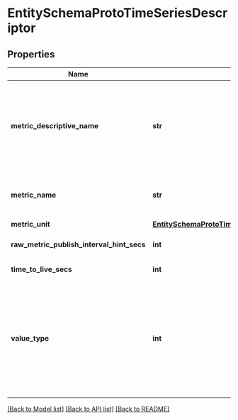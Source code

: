 # EntitySchemaProtoTimeSeriesDescriptor

## Properties
Name | Type | Description | Notes
------------ | ------------- | ------------- | -------------
**metric_descriptive_name** | **str** | Specifies a descriptive name for the metric that is displayed in the Advanced Diagnostics of the Cohesity Dashboard. For example for the &#39;kUnmorphedUsageBytes&#39; metric, the descriptive name is \&quot;Total Logical Space Used\&quot;. | [optional] 
**metric_name** | **str** | Specifies the name of the metric such as &#39;kUnmorphedUsageBytes&#39;. It should be unique in an entity schema. | [optional] 
**metric_unit** | [**EntitySchemaProtoTimeSeriesDescriptorMetricUnit**](EntitySchemaProtoTimeSeriesDescriptorMetricUnit.md) |  | [optional] 
**raw_metric_publish_interval_hint_secs** | **int** | Specifies a suggestion for the interval to collect raw data points. | [optional] 
**time_to_live_secs** | **int** | Specifies how long the data point will be stored. | [optional] 
**value_type** | **int** | Specifies the value type for this metric. A metric of type &#39;string\&quot; is not supported, instead use &#39;bytes&#39;. Note that an aggregate metric of type &#39;bytes&#39; is not supported. 0 specifies a value type of Int64. 1 specifies a value type of Double. 2 specifies a value type of String. 3 specifies a value type of Bytes. | [optional] 

[[Back to Model list]](../README.md#documentation-for-models) [[Back to API list]](../README.md#documentation-for-api-endpoints) [[Back to README]](../README.md)



